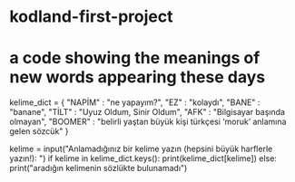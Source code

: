 # kodland-first-project
# a code showing the meanings of new words appearing these days

kelime_dict = {
    "NAPİM" : "ne yapayım?",
    "EZ" : "kolaydı",
    "BANE" : "banane",
    "TİLT" : "Uyuz Oldum, Sinir Oldum",
    "AFK" : "Bilgisayar başında olmayan",
    "BOOMER" : "belirli yaştan büyük kişi türkçesi ‘moruk’ anlamına gelen sözcük"
    }

kelime = input("Anlamadığınız bir kelime yazın (hepsini büyük harflerle yazın!): ")
if kelime in kelime_dict.keys():
    print(kelime_dict[kelime])
else:
    print("aradığın kelimenin sözlükte bulunamadı")
    
